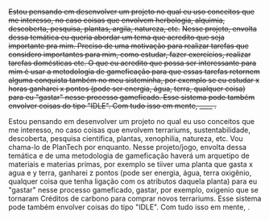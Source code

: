 ~~Estou pensando em desenvolver um projeto no qual eu uso conceitos que me interesso, no caso coisas que envolvem herbologia, alquimia, descoberta, pesquisa, plantas, argila, natureza, etc.~~
~~Nesse projeto, envolta dessa temática eu queria abordar um tema que acredito que seja importante pra mim. Preciso de uma motivação para realizar tarefas que considero importantes para mim, como estudar, fazer exercícios, realizar tarefas domésticas etc. O que eu acredito que possa ser interessante para mim é usar a metodologia de gameficação para que essas tarefas retornem alguma conquista também no meu sisteminha, por exemplo se eu estudar x horas ganharei x pontos (pode ser energia, água, terra, qualquer coisa) para eu "gastar" nesse processo gameficado. Esse sistema pode também envolver coisas do tipo "IDLE". Com tudo isso em mente, ____ .~~

Estou pensando em desenvolver um projeto no qual eu uso conceitos que me interesso, no caso coisas que envolvem terrariums, sustentabilidade, descoberta, pesquisa cientifica, plantas, xenophilia, natureza, etc. Vou chama-lo de PlanTech por enquanto.
Nesse projeto/jogo, envolta dessa temática e de uma metodologia de gameficação haverá um arquetipo de materiais e materias primas, por exemplo se tiiver uma planta que gasta x agua e y terra, ganharei z pontos (pode ser energia, água, terra oxigênio, qualquer coisa que tenha ligação com os atributos daquela planta) para eu "gastar" nesse processo gameficado, gastar, por exemplo, oxigenio que se tornaram Créditos de carbono para comprar novos terrariums. Esse sistema pode também envolver coisas do tipo "IDLE". Com tudo isso em mente, .